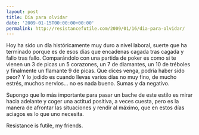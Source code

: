 ```yaml
---
layout: post
title: Día para olvidar
date: '2009-01-15T00:00:00+00:00'
permalink: http://resistancefutile.com/2009/01/16/dia-para-olvidar/
---
```

Hoy ha sido un día históricamente muy duro a nivel laboral, suerte que ha terminado porque es de esos días que encadenas cagada tras cagada y fallo tras fallo. Comparándolo con una partida de poker es como si te vienen un 3 de picas un 5 corazones, un 7 de diamantes, un 10 de tréboles y finalmente un flamante 9 de picas. Que dices venga, podría haber sido peor? Y lo jodido es cuando llevas varios días no muy fino, de mucho estrés, muchos nervios... no es nada bueno. Sumas y da negativo. 

Supongo que lo más importante para pasar un bache de este estilo es mirar hacia adelante y coger una actitud positiva, a veces cuesta, pero es la manera de afrontar las situaciones y rendir al máximo, que en estos días aciagos es lo que uno necesita.

Resistance is futile, my friends.
